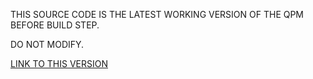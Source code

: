 THIS SOURCE CODE IS THE LATEST WORKING VERSION OF THE QPM BEFORE BUILD STEP.

DO NOT MODIFY. 

[LINK TO THIS VERSION](https://qpm.videncenterfordiabetes.dk/dev/it-minds/)
